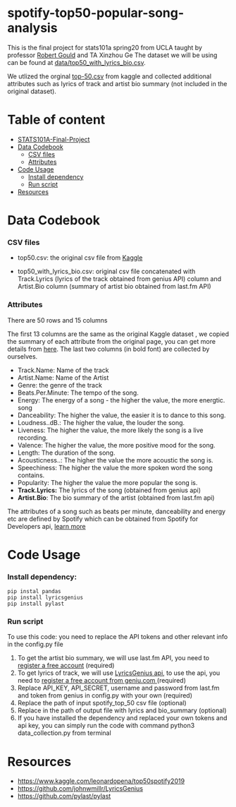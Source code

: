 # spotify-top50-popular-song-analysis

This is the final project for stats101a spring20 from UCLA taught by professor [Robert Gould](http://www.stat.ucla.edu/~rgould/Home/About_Me.html) and TA Xinzhou Ge
The dataset we will be using can be found at [data/top50_with_lyrics_bio.csv](https://github.com/dchen236/spotify-top50-popular-song-analysis/blob/master/data/top50_with_lyrics_bio.csv). 

We utlized the orginal [top-50.csv](https://www.kaggle.com/leonardopena/top50spotify2019) from kaggle and collected additional attributes such as lyrics of track and artist bio summary (not included in the original dataset).


# Table of content

- [STATS101A-Final-Project](#spotify-top50-popular-song-analysis)
- [Data Codebook ](#data-codebook)
  * [CSV files](#CSV-files)
   * [Attributes](#Attributes)
- [Code Usage](#Code-Usage)
  * [Install dependency](#install-dependency)
  * [Run script](#Run-script)
- [Resources](#Resources)

# Data Codebook 

### CSV files

- top50.csv: the original csv file from [Kaggle](https://www.kaggle.com/leonardopena/top50spotify2019)

- top50_with_lyrics_bio.csv: original csv file concatenated with Track.Lyrics (lyrics of the track obtained from genius API) column and Artist.Bio column (summary of artist bio obtained from last.fm API)


### Attributes
There are 50 rows and 15 columns

The first 13 columns are the same as the original Kaggle dataset , we copied the summary of each attribute from the original page, you can get more details from [here](https://www.kaggle.com/leonardopena/top50spotify2019). The last two columns (in bold font) are collected by ourselves. 

- Track.Name: Name of the track
- Artist.Name: Name of the Artist
- Genre: the genre of the track
- Beats.Per.Minute: The tempo of the song.
- Energy: The energy of a song - the higher the value, the more energtic. song
- Danceability: The higher the value, the easier it is to dance to this song.
- Loudness..dB.: The higher the value, the louder the song.
- Liveness: The higher the value, the more likely the song is a live recording.
- Valence: The higher the value, the more positive mood for the song.
- Length: The duration of the song.
- Acousticness..: The higher the value the more acoustic the song is.
- Speechiness: The higher the value the more spoken word the song contains.
- Popularity: The higher the value the more popular the song is.
- **Track.Lyrics:** The lyrics of the song (obtained from genius api)
- **Artist.Bio**: The bio summary of the artist (obtained from last.fm api)


The attributes of a song such as beats per minute, danceability and energy etc are defined by Spotify which can be obtained from Spotify for Developers api, [learn more](https://developer.spotify.com/documentation/web-api/reference/tracks/get-audio-features/)

# Code Usage

### Install dependency:

```
pip instal pandas 
pip install lyricsgenius
pip install pylast
```

### Run script

To use this code: you need to replace the API tokens and other relevant info in the config.py file
 1. To get the artist bio summary, we will use last.fm API, you need to [register a free account](https://www.last.fm/api/) (required)
 2. To get lyrics of track, we will use [LyricsGenius api]( https://github.com/johnwmillr/LyricsGenius), to use the api, you need to [register a free account from geniu.com ]( https://genius.com/api-clients) (required)
 3. Replace API_KEY,  API_SECRET, username and password from last.fm and token from genius in config.py with your own (required)
 4. Replace the path of input spotify_top_50 csv file (optional)
 5. Replace in the path of output file with lyrics and bio_summary (optional)
 6. If you have installed the dependency and replaced your own tokens and api key, you can simply run the code with command python3 data_collection.py from terminal 
    
# Resources

- https://www.kaggle.com/leonardopena/top50spotify2019
- https://github.com/johnwmillr/LyricsGenius
- https://github.com/pylast/pylast
